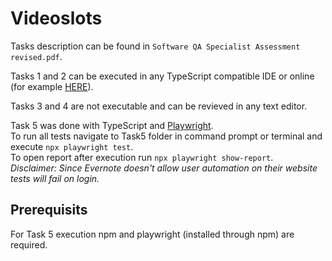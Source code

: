 
# Videoslots

Tasks description can be found in `Software QA Specialist Assessment revised.pdf`.

Tasks 1 and 2 can be executed in any TypeScript compatible IDE or online (for example [HERE](https://www.w3schools.com/typescript/trytypescript.php?filename=demo_editor)).

Tasks 3 and 4 are not executable and can be revieved in any text editor.

Task 5 was done with TypeScript and [Playwright](https://playwright.dev/).  
To run all tests navigate to Task5 folder in command prompt or terminal and execute `npx playwright test`.  
To open report after execution run `npx playwright show-report`.  
*Disclaimer: Since Evernote doesn't allow user automation on their website tests will fail on login.*

## Prerequisits
For Task 5 execution npm and playwright (installed through npm) are required.

